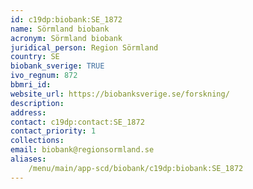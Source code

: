 ```yaml
---
id: c19dp:biobank:SE_1872
name: Sörmland biobank
acronym: Sörmland biobank
juridical_person: Region Sörmland
country: SE
biobank_sverige: TRUE
ivo_regnum: 872
bbmri_id:
website_url: https://biobanksverige.se/forskning/
description:
address:
contact: c19dp:contact:SE_1872
contact_priority: 1
collections:
email: biobank@regionsormland.se
aliases:
    /menu/main/app-scd/biobank/c19dp:biobank:SE_1872
---
```

